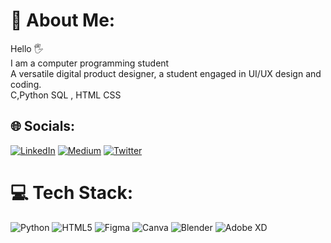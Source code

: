 # 💫 About Me:
Hello 🖐<br>I am a computer programming student<br>A versatile digital product designer, a student engaged in UI/UX design and coding.<br>C,Python SQL , HTML CSS


## 🌐 Socials:
[![LinkedIn](https://img.shields.io/badge/LinkedIn-%230077B5.svg?logo=linkedin&logoColor=white)](https://linkedin.com/in/barisozsefil) [![Medium](https://img.shields.io/badge/Medium-12100E?logo=medium&logoColor=white)](https://medium.com/@barisozsefil) [![Twitter](https://img.shields.io/badge/Twitter-%231DA1F2.svg?logo=Twitter&logoColor=white)](https://twitter.com/ThePeace0x) 

# 💻 Tech Stack:
![Python](https://img.shields.io/badge/python-3670A0?style=for-the-badge&logo=python&logoColor=ffdd54) ![HTML5](https://img.shields.io/badge/html5-%23E34F26.svg?style=for-the-badge&logo=html5&logoColor=white) 	![Figma](https://img.shields.io/badge/figma-%23F24E1E.svg?style=for-the-badge&logo=figma&logoColor=white) ![Canva](https://img.shields.io/badge/Canva-%2300C4CC.svg?style=for-the-badge&logo=Canva&logoColor=white) ![Blender](https://img.shields.io/badge/blender-%23F5792A.svg?style=for-the-badge&logo=blender&logoColor=white) ![Adobe XD](https://img.shields.io/badge/Adobe%20XD-470137?style=for-the-badge&logo=Adobe%20XD&logoColor=#FF61F6)

<!-- Proudly created with GPRM ( https://gprm.itsvg.in ) -->
